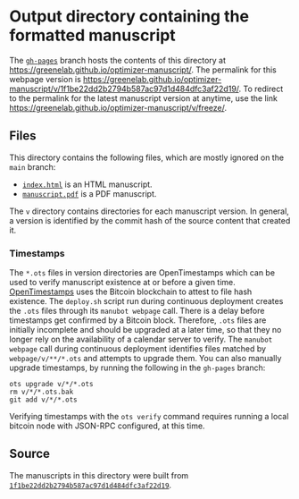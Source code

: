 # Output directory containing the formatted manuscript

The [`gh-pages`](https://github.com/greenelab/optimizer-manuscript/tree/gh-pages) branch hosts the contents of this directory at <https://greenelab.github.io/optimizer-manuscript/>.
The permalink for this webpage version is <https://greenelab.github.io/optimizer-manuscript/v/1f1be22dd2b2794b587ac97d1d484dfc3af22d19/>.
To redirect to the permalink for the latest manuscript version at anytime, use the link <https://greenelab.github.io/optimizer-manuscript/v/freeze/>.

## Files

This directory contains the following files, which are mostly ignored on the `main` branch:

+ [`index.html`](index.html) is an HTML manuscript.
+ [`manuscript.pdf`](manuscript.pdf) is a PDF manuscript.

The `v` directory contains directories for each manuscript version.
In general, a version is identified by the commit hash of the source content that created it.

### Timestamps

The `*.ots` files in version directories are OpenTimestamps which can be used to verify manuscript existence at or before a given time.
[OpenTimestamps](https://opentimestamps.org/) uses the Bitcoin blockchain to attest to file hash existence.
The `deploy.sh` script run during continuous deployment creates the `.ots` files through its `manubot webpage` call.
There is a delay before timestamps get confirmed by a Bitcoin block.
Therefore, `.ots` files are initially incomplete and should be upgraded at a later time, so that they no longer rely on the availability of a calendar server to verify.
The `manubot webpage` call during continuous deployment identifies files matched by `webpage/v/**/*.ots` and attempts to upgrade them.
You can also manually upgrade timestamps, by running the following in the `gh-pages` branch:

```shell
ots upgrade v/*/*.ots
rm v/*/*.ots.bak
git add v/*/*.ots
```

Verifying timestamps with the `ots verify` command requires running a local bitcoin node with JSON-RPC configured, at this time.

## Source

The manuscripts in this directory were built from
[`1f1be22dd2b2794b587ac97d1d484dfc3af22d19`](https://github.com/greenelab/optimizer-manuscript/commit/1f1be22dd2b2794b587ac97d1d484dfc3af22d19).
